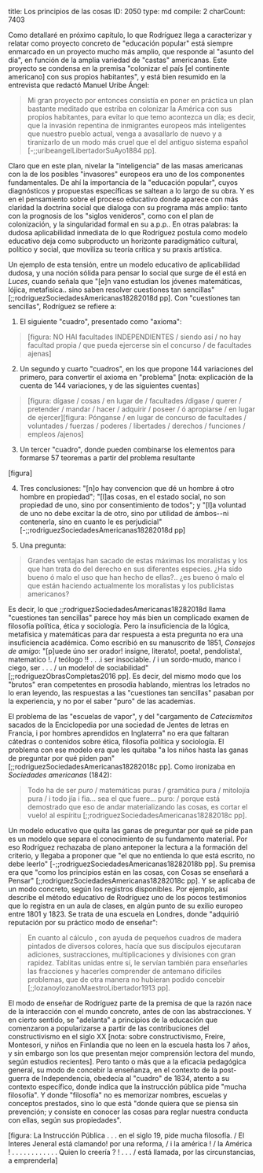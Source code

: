 title:          Los principios de las cosas
ID:             2050
type:           md
compile:        2
charCount:      7403


Como detallaré en próximo capítulo, lo que Rodríguez llega a caracterizar y relatar como proyecto concreto de "educación popular" está siempre enmarcado en un proyecto mucho más amplio, que responde al "asunto del día", en función de la amplia variedad de "castas" americanas. Este proyecto se condensa en la premisa "colonizar el país [el continente americano] con sus propios habitantes", y está bien resumido en la entrevista que redactó Manuel Uribe Ángel:

> Mi gran proyecto por entonces consistía en poner en práctica un plan bastante meditado que estriba en colonizar la América con sus propios habitantes, para evitar lo que temo acontezca un día; es decir, que la invasión repentina de inmigrantes europeos más inteligentes que nuestro pueblo actual, venga a avasallarlo de nuevo y a tiranizarlo de un modo más cruel que el del antiguo sistema español [-;;uribeangelLibertadorSuAyo1884 pp].

Claro que en este plan, nivelar la "inteligencia" de las masas americanas con la de los posibles "invasores" europeos era uno de los componentes fundamentales. De ahí la importancia de la "educación popular", cuyos diagnósticos y propuestas específicas se saltean a lo largo de su obra. Y es en el pensamiento sobre el proceso educativo donde aparece con más claridad la doctrina social que dialoga con su programa más amplio: tanto con la prognosis de los "siglos venideros", como con el plan de colonización, y la singularidad formal en su a.p.p.. En otras palabras: la dudosa aplicabilidad inmediata de lo que Rodríguez postula como  modelo educativo deja como subproducto un horizonte paradigmático cultural, político y social, que moviliza su teoría crítica y su praxis artística.

Un ejemplo de esta tensión, entre un modelo educativo de aplicabilidad dudosa, y una noción sólida para pensar lo social que surge de él está en *Luces*, cuando señala que "[e]n vano estudian los jóvenes matemáticas, lójica, metafisica.. sino saben resolver cuestiones tan sencillas" [;;rodriguezSociedadesAmericanas18282018d pp]. Con "cuestiones tan sencillas", Rodríguez se refiere a:

1) El siguiente "cuadro", presentado como "axioma":

> [figura: NO HAI facultades INDEPENDIENTES / siendo así / no hay facultad propia / que pueda ejercerse sin el concurso / de facultades ajenas]

2)   Un segundo y cuarto "cuadros", en los que propone 144 variaciones del primero, para convertir el axioma en "problema" [nota:  explicación de la cuenta de 144 variaciones, y de las siguientes cuentas]

> [figura: dígase / cosas / en lugar de / facultades /digase / querer / pretender / mandar / hacer / adquirir / poseer / ó apropiarse / en lugar de ejercer][figura: Pónganse / en lugar de concurso de facultades / voluntades / fuerzas / poderes / libertades / derechos / funciones / empleos /ajenos]

3)   Un tercer "cuadro", donde pueden combinarse los elementos para formarse 57 teoremas a partir del problema resultante

[figura]

4) Tres conclusiones: "[n]o hay convencion que dé un hombre á otro hombre en propiedad"; "[l]as cosas, en el estado social, no son propiedad de uno, sino por consentimiento de todos"; y "[l]a voluntad de uno no debe excitar la de otro, sino por utilidad de ámbos--ni contenerla, sino en cuanto le es perjudicial" [-;;rodriguezSociedadesAmericanas18282018d pp]

5) Una pregunta: 

>Grandes ventajas han sacado de estas máximas los moralistas y los que han trata do del derecho en sus diferentes especies. ¿Ha sido bueno ó malo el uso que han hecho de ellas?.. ¿es bueno ó malo el que están haciendo actualmente los moralistas y los publicistas americanos?

Es decir, lo que ;;rodriguezSociedadesAmericanas18282018d llama "cuestiones tan sencillas" parece hoy más bien un complicado examen de filosofía política, ética y sociología. Pero la insuficiencia de la lógica, metafísica y matemáticas para dar respuesta a esta pregunta no era una insuficiencia académica. Como escribió en su manuscrito de 1851, *Consejos de amigo*: "[p]uede úno ser orador! insigne, literato!, poeta!, pendolista!, matematico !. / teólogo !! . . .i ser insociable. / i un sordo-mudo, manco i ciego, ser . . . / un modelo! de sociabilidad" [;;rodriguezObrasCompletas2016 pp]. Es decir, del mismo modo que los "brutos" eran  competentes en prosodia hablando, mientras los letrados no lo eran leyendo, las respuestas a las "cuestiones tan sencillas" pasaban por la experiencia, y no por el saber "puro" de las academias. 

El problema de las "escuelas de vapor", y del "cargamento de *Catecismitos* sacados de la Enciclopedia por una sociedad de Jentes de letras en Francia, i por hombres aprendidos en Inglaterra" no era que faltaran cátedras o contenidos sobre ética, filosofía política y sociología. El problema con ese modelo era que les quitaba "a los niños hasta las ganas de preguntar por qué piden pan" [;;rodriguezSociedadesAmericanas18282018c pp]. Como ironizaba en *Sociedades americanas* (1842):

>Todo ha de ser *puro* / matemáticas puras / gramática pura / mitolojía pura / i todo jía i fia... sea el que fuere... puro: / porque está demostrado que eso de andar materializando las cosas, es cortar el vuelo! al espíritu [;;rodriguezSociedadesAmericanas18282018c pp].

Un modelo educativo que quita las ganas de preguntar por qué se pide pan es un modelo que separa el conocimiento de su fundamento material. Por eso Rodríguez rechazaba de plano anteponer la lectura a la formación del criterio, y llegaba a proponer que "el que no entienda lo que está escrito, no debe leerlo" [-;;rodriguezSociedadesAmericanas18282018b pp]. Su premisa era que "como los principios están en las cosas, con Cosas se enseñará a Pensar" [;;rodriguezSociedadesAmericanas18282018c pp]. Y se aplicaba de un modo concreto, según los registros disponibles. Por ejemplo, así describe el método educativo de Rodríguez uno de los pocos testimonios que lo registra en un aula de clases, en algún punto de su exilio europeo entre 1801 y 1823. Se trata de una escuela en Londres, donde "adquirió reputación por su práctico modo de enseñar": 

>En cuanto al cálculo , con ayuda de pequeños cuadros de madera pintados de diversos colores, hacía que sus discípulos ejecutaran adiciones, sustracciones, multiplicaciones y divisiones con gran rapidez. Tablitas unidas entre sí, le servían también para enseñarles las fracciones у hacerles comprender de antemano difíciles problemas, que de otra manera no hubieran podido concebir [;;lozanoylozanoMaestroLibertador1913 pp].

El modo de enseñar de Rodríguez parte de la premisa de que la razón nace de la interacción con el mundo concreto, antes de con las abstracciones. Y en cierto sentido, se "adelanta" a principios de la educación que comenzaron a popularizarse a partir de las contribuciones del constructivismo en el siglo XX [nota: sobre constructivismo, Freire, Montesori, y niños en Finlandia que no leen en la escuela hasta los 7 años, y sin embargo son los que presentan mejor comprensión lectora del mundo, según estudios recientes]. Pero tanto o más que a la eficacia pedagógica general, su modo de concebir la enseñanza, en el contexto de la post-guerra de Independencia, obedecía al "cuadro" de 1834, atento a su contexto específico, donde indica que la instrucción pública pide "mucha filosofía". Y donde "filosofía" no es memorizar nombres, escuelas y conceptos prestados, sino lo que está "donde quiera que se piensa sin prevención; y consiste en conocer las cosas para reglar nuestra conducta con ellas, según sus propiedades".

[figura: La Instrucción Pública . . . en el siglo 19, pide mucha filosofía. / El Interes Jeneral está clamando! por una reforma, / i la américa ! / la América ! . . . . . . . . . . . . Quien lo creería ? ! . . . / está llamada, por las circunstancias, a emprenderla]